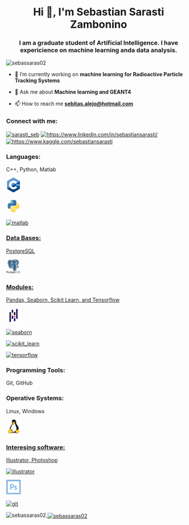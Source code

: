 <h1 align="center">Hi 👋, I'm Sebastian Sarasti Zambonino</h1>
<h3 align="center">I am a graduate student of Artificial Intelligence. I have expericience on machine learning anda data analysis.</h3>

<p align="left"> <img src="https://komarev.com/ghpvc/?username=sebassaras02&label=Profile%20views&color=0e75b6&style=flat" alt="sebassaras02" /> </p>

- 🔭 I’m currently working on **machine learning for Radioactive Particle Tracking Systems**

- 💬 Ask me about **Machine learning and GEANT4**

- 📫 How to reach me **sebitas.alejo@hotmail.com**

<h3 align="left">Connect with me:</h3>
<p align="left">
<a href="https://twitter.com/sarasti_seb" target="blank"><img align="center" src="https://raw.githubusercontent.com/rahuldkjain/github-profile-readme-generator/master/src/images/icons/Social/twitter.svg" alt="sarasti_seb" height="30" width="40" /></a>
<a href="https://linkedin.com/in/https://www.linkedin.com/in/sebastiansarasti/" target="blank"><img align="center" src="https://raw.githubusercontent.com/rahuldkjain/github-profile-readme-generator/master/src/images/icons/Social/linked-in-alt.svg" alt="https://www.linkedin.com/in/sebastiansarasti/" height="30" width="40" /></a>
<a href="https://kaggle.com/https://www.kaggle.com/sebastiansarasti" target="blank"><img align="center" src="https://raw.githubusercontent.com/rahuldkjain/github-profile-readme-generator/master/src/images/icons/Social/kaggle.svg" alt="https://www.kaggle.com/sebastiansarasti" height="30" width="40" /></a>
</p>


<h3 align="left">Languages:</h3>
C++, Python, Matlab

<a href="https://www.w3schools.com/cpp/" target="_blank" rel="noreferrer"> <img src="https://raw.githubusercontent.com/devicons/devicon/master/icons/cplusplus/cplusplus-original.svg" alt="cplusplus" width="40" height="40"/> 

</a> <a href="https://www.python.org" target="_blank" rel="noreferrer"> <img src="https://raw.githubusercontent.com/devicons/devicon/master/icons/python/python-original.svg" alt="python" width="40" height="40"/>

</a> <a href="https://www.mathworks.com/" target="_blank" rel="noreferrer"> <img src="https://upload.wikimedia.org/wikipedia/commons/2/21/Matlab_Logo.png" alt="matlab" width="40" height="40"/>
 
 
<h3 align="left">Data Bases:</h3>
 
 PostgreSQL
 
 </a> <a href="https://www.postgresql.org" target="_blank" rel="noreferrer"> <img src="https://raw.githubusercontent.com/devicons/devicon/master/icons/postgresql/postgresql-original-wordmark.svg" alt="postgresql" width="40" height="40"/> 

<p align="left"> 
  </p>

<h3 align="left">Modules:</h3>
Pandas, Seaborn, Scikit Learn, and Tensorflow

 </a> <a href="https://pandas.pydata.org/" target="_blank" rel="noreferrer"> <img src="https://raw.githubusercontent.com/devicons/devicon/2ae2a900d2f041da66e950e4d48052658d850630/icons/pandas/pandas-original.svg" alt="pandas" width="40" height="40"/>
 
</a> <a href="https://seaborn.pydata.org/" target="_blank" rel="noreferrer"> <img src="https://seaborn.pydata.org/_images/logo-mark-lightbg.svg" alt="seaborn" width="40" height="40"/> 
 
</a> <a href="https://scikit-learn.org/" target="_blank" rel="noreferrer"> <img src="https://upload.wikimedia.org/wikipedia/commons/0/05/Scikit_learn_logo_small.svg" alt="scikit_learn" width="40" height="40"/> 
 
 </a> <a href="https://www.tensorflow.org" target="_blank" rel="noreferrer"> <img src="https://www.vectorlogo.zone/logos/tensorflow/tensorflow-icon.svg" alt="tensorflow" width="40" height="40"/> </a>

<h3 align="left">Programming Tools:</h3>
Git, GitHub

<h3 align="left">Operative Systems:</h3>
Linux, Windows

</a> <a href="https://www.linux.org/" target="_blank" rel="noreferrer"> <img src="https://raw.githubusercontent.com/devicons/devicon/master/icons/linux/linux-original.svg" alt="linux" width="40" height="40"/>

<h3 align="left">Interesing software:</h3>
Illustrator, Photoshop

</a> <a href="https://www.adobe.com/in/products/illustrator.html" target="_blank" rel="noreferrer"> <img src="https://www.vectorlogo.zone/logos/adobe_illustrator/adobe_illustrator-icon.svg" alt="illustrator" width="40" height="40"/> 

</a> <a href="https://www.photoshop.com/en" target="_blank" rel="noreferrer"> <img src="https://raw.githubusercontent.com/devicons/devicon/master/icons/photoshop/photoshop-line.svg" alt="photoshop" width="40" height="40"/>

</a> <a href="https://git-scm.com/" target="_blank" rel="noreferrer"> <img src="https://www.vectorlogo.zone/logos/git-scm/git-scm-icon.svg" alt="git" width="40" height="40"/> 

<p><img align="left" src="https://github-readme-stats.vercel.app/api/top-langs?username=sebassaras02&show_icons=true&locale=en&layout=compact" alt="sebassaras02" /></p>

<p>&nbsp;<img align="center" src="https://github-readme-stats.vercel.app/api?username=sebassaras02&show_icons=true&locale=en" alt="sebassaras02" /></p>
